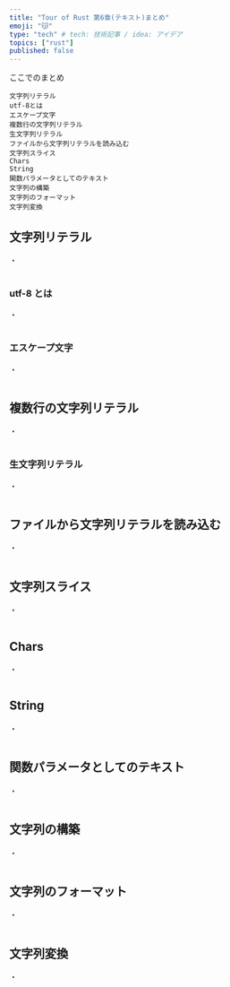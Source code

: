 ```yaml
---
title: "Tour of Rust 第6章(テキスト)まとめ"
emoji: "😽"
type: "tech" # tech: 技術記事 / idea: アイデア
topics: ["rust"]
published: false
---
```


ここでのまとめ

```
文字列リテラル
utf-8とは
エスケープ文字
複数行の文字列リテラル
生文字列リテラル
ファイルから文字列リテラルを読み込む
文字列スライス
Chars
String
関数パラメータとしてのテキスト
文字列の構築
文字列のフォーマット
文字列変換
```

## 文字列リテラル

・

```

```

### utf-8 とは

・

```

```

### エスケープ文字

・

```

```

## 複数行の文字列リテラル

・

```

```

### 生文字列リテラル

・

```

```

## ファイルから文字列リテラルを読み込む

・

```

```

## 文字列スライス

・

```

```

## Chars

・

```

```

## String

・

```

```

## 関数パラメータとしてのテキスト

・

```

```

## 文字列の構築

・

```

```

## 文字列のフォーマット

・

```

```

## 文字列変換

・

```

```
